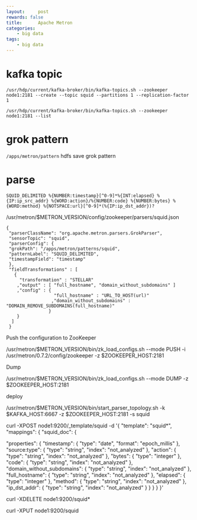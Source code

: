 ```yaml
---
layout:     post
rewards: false
title:      Apache Metron
categories:
    - big data
tags:
    - big data
---
```


# kafka topic

``` 
/usr/hdp/current/kafka-broker/bin/kafka-topics.sh --zookeeper node1:2181 --create --topic squid --partitions 1 --replication-factor 1

/usr/hdp/current/kafka-broker/bin/kafka-topics.sh --zookeeper node1:2181 --list
```

# grok pattern

`/apps/metron/pattern` hdfs save grok pattern

# parse

`SQUID_DELIMITED %{NUMBER:timestamp}[^0-9]*%{INT:elapsed}
%{IP:ip_src_addr} %{WORD:action}/%{NUMBER:code} %{NUMBER:bytes}
%{WORD:method} %{NOTSPACE:url}[^0-9]*(%{IP:ip_dst_addr})?`

/usr/metron/$METRON_VERSION/config/zookeeper/parsers/squid.json


```
{
 "parserClassName": "org.apache.metron.parsers.GrokParser",
 "sensorTopic": "squid",
 "parserConfig": {
 "grokPath": "/apps/metron/patterns/squid",
 "patternLabel": "SQUID_DELIMITED",
 "timestampField": "timestamp"
 },
 "fieldTransformations" : [
   {
     "transformation" : "STELLAR"
    ,"output" : [ "full_hostname", "domain_without_subdomains" ]
    ,"config" : {
                  "full_hostname" : "URL_TO_HOST(url)"
                 ,"domain_without_subdomains" : "DOMAIN_REMOVE_SUBDOMAINS(full_hostname)"
                }
    }
  ]
 }
```
Push the configuration to ZooKeeper

/usr/metron/$METRON_VERSION/bin/zk_load_configs.sh --mode PUSH -i /usr/metron/0.7.2/config/zookeeper -z $ZOOKEEPER_HOST:2181


Dump

/usr/metron/$METRON_VERSION/bin/zk_load_configs.sh --mode DUMP -z $ZOOKEEPER_HOST:2181


deploy

/usr/metron/$METRON_VERSION/bin/start_parser_topology.sh -k $KAFKA_HOST:6667 -z $ZOOKEEPER_HOST:2181 -s squid


curl -XPOST node1:9200/_template/squid -d '{
 "template": "squid*",
 "mappings": {
 "squid_doc": {
 
 "properties": {
 "timestamp": {
 "type": "date",
 "format": "epoch_millis"
 },
 "source:type": {
 "type": "string",
 "index": "not_analyzed"
 },
 "action": {
 "type": "string",
 "index": "not_analyzed"
 },
 "bytes": {
 "type": "integer"
 },
 "code": {
 "type": "string",
 "index": "not_analyzed"
 },
 "domain_without_subdomains": {
 "type": "string",
 "index": "not_analyzed"
 },
 "full_hostname": {
 "type": "string",
 "index": "not_analyzed"
 },
 "elapsed": {
 "type": "integer"
 },
 "method": {
 "type": "string",
 "index": "not_analyzed"
 },
 "ip_dst_addr": {
 "type": "string",
 "index": "not_analyzed"
 }
 }
 }
 }
 }'
 
 curl -XDELETE node1:9200/squid*
 
 curl -XPUT node1:9200/squid